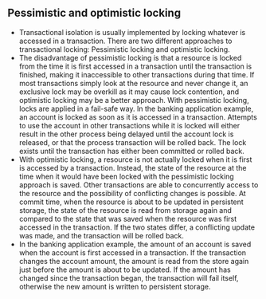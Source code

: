 ## Pessimistic and optimistic locking
- Transactional isolation is usually implemented by locking whatever is accessed in a transaction. There are two different approaches to transactional locking: Pessimistic locking and optimistic locking.
- The disadvantage of pessimistic locking is that a resource is locked from the time it is first accessed in a transaction until the transaction is finished, making it inaccessible to other transactions during that time. If most transactions simply look at the resource and never change it, an exclusive lock may be overkill as it may cause lock contention, and optimistic locking may be a better approach. With pessimistic locking, locks are applied in a fail-safe way. In the banking application example, an account is locked as soon as it is accessed in a transaction. Attempts to use the account in other transactions while it is locked will either result in the other process being delayed until the account lock is released, or that the process transaction will be rolled back. The lock exists until the transaction has either been committed or rolled back.
- With optimistic locking, a resource is not actually locked when it is first is accessed by a transaction. Instead, the state of the resource at the time when it would have been locked with the pessimistic locking approach is saved. Other transactions are able to concurrently access to the resource and the possibility of conflicting changes is possible. At commit time, when the resource is about to be updated in persistent storage, the state of the resource is read from storage again and compared to the state that was saved when the resource was first accessed in the transaction. If the two states differ, a conflicting update was made, and the transaction will be rolled back.
- In the banking application example, the amount of an account is saved when the account is first accessed in a transaction. If the transaction changes the account amount, the amount is read from the store again just before the amount is about to be updated. If the amount has changed since the transaction began, the transaction will fail itself, otherwise the new amount is written to persistent storage.
